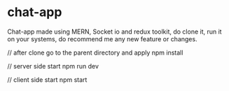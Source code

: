 # chat-app
Chat-app made using MERN, Socket io and redux toolkit, do clone it, run it on your systems, do recommend me any new feature or changes.

// after clone go to the parent directory and apply
npm install

// server side start
npm run dev

// client side start
npm start
